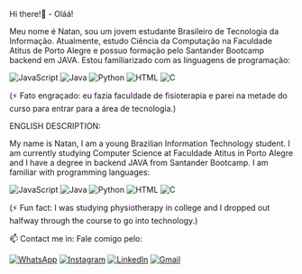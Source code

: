 Hi there!👋 - Oláá!

  Meu nome é Natan, sou um jovem estudante Brasileiro de Tecnologia da Informação. Atualmente, estudo Ciência da Computação na Faculdade Atitus de Porto Alegre e possuo formação pelo Santander Bootcamp backend em JAVA. Estou familiarizado com as linguagens de programação:
  
  ![JavaScript](https://img.shields.io/badge/JavaScript-F7DF1E?style=for-the-badge&logo=javascript&logoColor=black)
   ![Java](https://img.shields.io/badge/java-%23ED8B00.svg?style=for-the-badge&logo=openjdk&logoColor=white)
   ![Python](https://img.shields.io/badge/python-3670A0?style=for-the-badge&logo=python&logoColor=ffdd54)
   ![HTML](https://img.shields.io/badge/HTML-239120?style=for-the-badge&logo=html5&logoColor=white)
   ![C](https://img.shields.io/badge/C-00599C?style=for-the-badge&logo=c&logoColor=white)

  (⚡ Fato engraçado: eu fazia faculdade de fisioterapia e parei na metade do curso para entrar para a área de tecnologia.)


ENGLISH DESCRIPTION:

  My name is Natan, I am a young Brazilian Information Technology student. I am currently studying Computer Science at Faculdade Atitus in Porto Alegre and I have a degree in backend JAVA from Santander Bootcamp. I am familiar with programming languages:

   ![JavaScript](https://img.shields.io/badge/JavaScript-F7DF1E?style=for-the-badge&logo=javascript&logoColor=black)
   ![Java](https://img.shields.io/badge/java-%23ED8B00.svg?style=for-the-badge&logo=openjdk&logoColor=white)
   ![Python](https://img.shields.io/badge/python-3670A0?style=for-the-badge&logo=python&logoColor=ffdd54)
   ![HTML](https://img.shields.io/badge/HTML-239120?style=for-the-badge&logo=html5&logoColor=white)
   ![C](https://img.shields.io/badge/C-00599C?style=for-the-badge&logo=c&logoColor=white)

  (⚡ Fun fact: I was studying physiotherapy in college and I dropped out halfway through the course to go into technology.)


  📫 Contact me in:
  Fale comigo pelo:

  [![WhatsApp](https://img.shields.io/badge/WhatsApp-25D366?style=for-the-badge&logo=whatsapp&logoColor=white)](https://wa.me/5551994253454)
  [![Instagram](https://img.shields.io/badge/-Instagram-%23E4405F?style=for-the-badge&logo=instagram&logoColor=white)](https://www.instagram.com/natangraffitti/)
  [![LinkedIn](https://img.shields.io/badge/LinkedIn-0077B5?style=for-the-badge&logo=linkedin&logoColor=white)](https://www.linkedin.com/in/natangraffitti/)
  [![Gmail](https://img.shields.io/badge/Gmail-333333?style=for-the-badge&logo=gmail&logoColor=red)](mailto:natangraffi@gmail.com)
 

